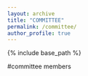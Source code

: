 ```yaml
---
layout: archive
title: "COMMITTEE" 
permalink: /committee/
author_profile: true
---
```


{% include base_path %}

#committee members
